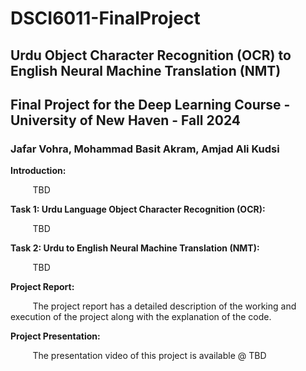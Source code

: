 # DSCI6011-FinalProject

## Urdu Object Character Recognition (OCR) to English Neural Machine Translation (NMT)
## Final Project for the Deep Learning Course - University of New Haven - Fall 2024
### Jafar Vohra, Mohammad Basit Akram, Amjad Ali Kudsi

**Introduction:**

&nbsp;&nbsp;&nbsp;&nbsp;&nbsp;&nbsp;&nbsp;&nbsp;&nbsp;TBD

**Task 1: Urdu Language Object Character Recognition (OCR):**

&nbsp;&nbsp;&nbsp;&nbsp;&nbsp;&nbsp;&nbsp;&nbsp;&nbsp;TBD

**Task 2: Urdu to English Neural Machine Translation (NMT):**

&nbsp;&nbsp;&nbsp;&nbsp;&nbsp;&nbsp;&nbsp;&nbsp;&nbsp;TBD

**Project Report:** 

&nbsp;&nbsp;&nbsp;&nbsp;&nbsp;&nbsp;&nbsp;&nbsp;&nbsp;The project report has a detailed description of the working and execution of the project along with the explanation of the code. 

**Project Presentation:**

&nbsp;&nbsp;&nbsp;&nbsp;&nbsp;&nbsp;&nbsp;&nbsp;&nbsp;The presentation video of this project is available @ TBD
